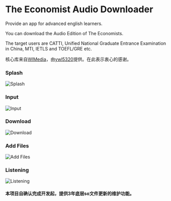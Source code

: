 # The Economist Audio Downloader

Provide an app for advanced english learners.

You can download the Audio Edition of The Economists.

The target users are CATTI, Unified National Graduate Entrance Examination in China, MTI, IETLS and TOEFL/GRE etc.

核心库来自[WlMedia](https://github.com/wanliyang1990/wlmedia)，由[ywl5320](https://github.com/wanliyang1990)提供。在此表示衷心的感谢。

### Splash

![Splash](https://github.com/duxingzhe/The-Economist-Audio-Downloader/blob/master/img/Screenshot_20190207-210759.png)

### Input

![Input](https://github.com/duxingzhe/The-Economist-Audio-Downloader/blob/master/img/screenshot-1549538982399.jpg)

### Download

![Download](https://github.com/duxingzhe/The-Economist-Audio-Downloader/blob/master/img/screenshot-1549539248491.jpg)

### Add Files

![Add Files](https://github.com/duxingzhe/The-Economist-Audio-Downloader/blob/master/img/screenshot-1549541198033.jpg)

### Listening

![Listening](https://github.com/duxingzhe/The-Economist-Audio-Downloader/blob/master/img/screenshot-1549541278642.jpg)


#### 本项目自确认完成开发起，提供3年底层so文件更新的维护功能。
